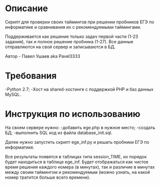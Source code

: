 # Описание

Скрипт для проверки  своих таймингов при решении пробников ЕГЭ по информатике и сравнивания их с рекомендуемыми таймингами.

Поддерживается как решение только задач первой части (1-23 задания), так и полное решение пробника (1-27).
Все данные отправляются на свой сервер и записываются в БД.

Автор - Павел Ушаев aka Pavel3333

# Требования
-Python 2.7;
-Хост на shared-хостинге с поддержкой PHP и баз данных MySQL.

# Инструкция по использованию

На своем сервере нужно:
-добавить ege.php в нужное место;
-создать БД;
-выполнить SQL код из файла database_init.sql.

Далее нужно запустить скрипт ege_inf.py и решать пробники ЕГЭ по информатике.

Все результаты появятся в таблицах типа session_TIME, их порядок будет находиться в таблице ege_inf.
Будет отображаться как чистое время решения каждого номера (в минутах), так и различие в минутах между своим таймингом и рекомендуемым (можно узнать, на какой номер тратится больше всего времени).
